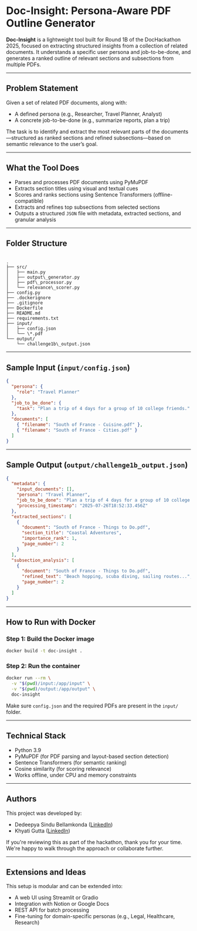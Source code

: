 
# Doc-Insight: Persona-Aware PDF Outline Generator

**Doc-Insight** is a lightweight tool built for Round 1B of the DocHackathon 2025, focused on extracting structured insights from a collection of related documents. It understands a specific user persona and job-to-be-done, and generates a ranked outline of relevant sections and subsections from multiple PDFs.

---

## Problem Statement

Given a set of related PDF documents, along with:
- A defined persona (e.g., Researcher, Travel Planner, Analyst)
- A concrete job-to-be-done (e.g., summarize reports, plan a trip)

The task is to identify and extract the most relevant parts of the documents—structured as ranked sections and refined subsections—based on semantic relevance to the user’s goal.

---

## What the Tool Does

- Parses and processes PDF documents using PyMuPDF
- Extracts section titles using visual and textual cues
- Scores and ranks sections using Sentence Transformers (offline-compatible)
- Extracts and refines top subsections from selected sections
- Outputs a structured `JSON` file with metadata, extracted sections, and granular analysis

---

## Folder Structure

```

.
├── src/
│   ├── main.py
│   ├── output\_generator.py
│   ├── pdf\_processor.py
│   └── relevance\_scorer.py
├── config.py
├── .dockerignore
├── .gitignore
├── Dockerfile
├── README.md
├── requirements.txt
├── input/
│   ├── config.json
│   └── \*.pdf
└── output/
    └── challenge1b\_output.json

````

---
## Sample Input (`input/config.json`)

```json
{
  "persona": {
    "role": "Travel Planner"
  },
  "job_to_be_done": {
    "task": "Plan a trip of 4 days for a group of 10 college friends."
  },
  "documents": [
    { "filename": "South of France - Cuisine.pdf" },
    { "filename": "South of France - Cities.pdf" }
  ]
}
````

-----

## Sample Output (`output/challenge1b_output.json`)

```json
{
  "metadata": {
    "input_documents": [],
    "persona": "Travel Planner",
    "job_to_be_done": "Plan a trip of 4 days for a group of 10 college friends.",
    "processing_timestamp": "2025-07-26T18:52:33.456Z"
  },
  "extracted_sections": [
    {
      "document": "South of France - Things to Do.pdf",
      "section_title": "Coastal Adventures",
      "importance_rank": 1,
      "page_number": 2
    }
  ],
  "subsection_analysis": [
    {
      "document": "South of France - Things to Do.pdf",
      "refined_text": "Beach hopping, scuba diving, sailing routes...",
      "page_number": 2
    }
  ]
}
```

-----

## How to Run with Docker

### Step 1: Build the Docker image

```bash
docker build -t doc-insight .
```

### Step 2: Run the container

```bash
docker run --rm \
  -v "$(pwd)/input:/app/input" \
  -v "$(pwd)/output:/app/output" \
  doc-insight
```

Make sure `config.json` and the required PDFs are present in the `input/` folder.

-----

## Technical Stack

  * Python 3.9
  * PyMuPDF (for PDF parsing and layout-based section detection)
  * Sentence Transformers (for semantic ranking)
  * Cosine similarity (for scoring relevance)
  * Works offline, under CPU and memory constraints

-----

## Authors

This project was developed by:

  * Dedeepya Sindu Bellamkonda ([LinkedIn](https://www.linkedin.com/in/dedeepya200/))
  * Khyati Gutta ([LinkedIn](https://www.linkedin.com/in/khyathigutta/))

If you're reviewing this as part of the hackathon, thank you for your time. We're happy to walk through the approach or collaborate further.

-----

## Extensions and Ideas

This setup is modular and can be extended into:

  * A web UI using Streamlit or Gradio
  * Integration with Notion or Google Docs
  * REST API for batch processing
  * Fine-tuning for domain-specific personas (e.g., Legal, Healthcare, Research)
